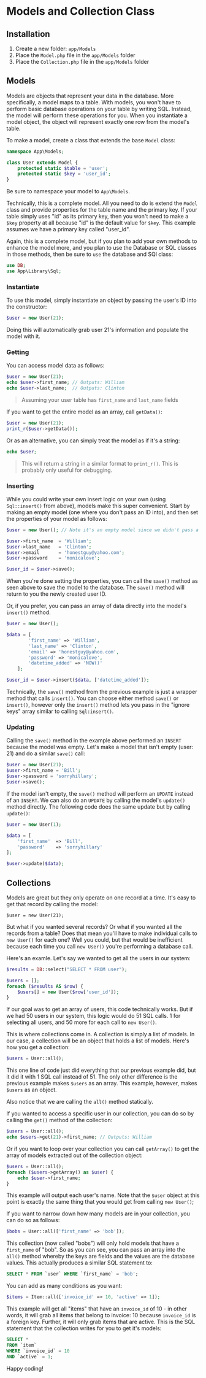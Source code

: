 # Models and Collection Class

## Installation

1. Create a new folder: `app/Models`
1. Place the `Model.php` file in the `app/Models` folder
1. Place the `Collection.php` file in the `app/Models` folder

## Models

Models are objects that represent your data in the database. More specifically, a model maps to a table. With models, you won't have to perform basic database operations on your table by writing SQL. Instead, the model will perform these operations for you. When you instantiate a model object, the object will represent exactly one row from the model's table.

To make a model, create a class that extends the base `Model` class:

```php
namespace App\Models;

class User extends Model {
	protected static $table = 'user';
	protected static $key = 'user_id';
}
```

Be sure to namespace your model to `App\Models`.

Technically, this is a complete model. All you need to do is extend the `Model` class and provide properties for the table name and the primary key. If your table simply uses "id" as its primary key, then you won't need to make a `$key` property at all because "id" is the default value for `$key`. This example assumes we have a primary key called "user_id".

Again, this is a complete model, but if you plan to add your own methods to enhance the model more, and you plan to use the Database or SQL classes in those methods, then be sure to `use` the database and SQl class:

```php
use DB;
use App\Library\Sql;
```

### Instantiate

To use this model, simply instantiate an object by passing the user's ID into the constructor:

```php
$user = new User(21);
```

Doing this will automatically grab user 21's information and populate the model with it.


### Getting

You can access model data as follows:

```php
$user = new User(21);
echo $user->first_name; // Outputs: William
echo $user->last_name;  // Outputs: Clinton
```

> Assuming your user table has `first_name` and `last_name` fields

If you want to get the entire model as an array, call `getData()`:

```php
$user = new User(21);
print_r($user->getData());
```

Or as an alternative, you can simply treat the model as if it's a string:

```php
echo $user;
```

> This will return a string in a similar format to `print_r()`. This is probably only useful for debugging.

### Inserting

While you could write your own insert logic on your own (using `Sql::insert()` from above), models make this super convenient. Start by making an empty model (one where you don't pass an ID into), and then set the properties of your model as follows:

```php
$user = new User(); // Note it's an empty model since we didn't pass a number in

$user->first_name  = 'William';
$user->last_name   = 'Clinton';
$user->email       = 'honestguy@yahoo.com';
$user->password    = 'monicalove';

$user_id = $user->save();
```

When you're done setting the properties, you can call the `save()` method as seen above to save the model to the database. The `save()` method will return to you the newly created user ID.

Or, if you prefer, you can pass an array of data directly into the model's `insert()` method. 

```php
$user = new User();

$data = [
		'first_name' => 'William',
		'last_name' => 'Clinton',
		'email' => 'honestguy@yahoo.com',
		'password' => 'monicalove',
		'datetime_added' => 'NOW()'
	];

$user_id = $user->insert($data, ['datetime_added']);
```
Technically, the `save()` method from the previous example is just a wrapper method that calls `insert()`. You can choose either method `save()` or `insert()`, however only the `insert()` method lets you pass in the "ignore keys" array similar to calling `Sql:insert()`.

### Updating

Calling the `save()` method in the example above performed an `INSERT` because the model was empty. Let's make a model that isn't empty (user: 21) and do a similar `save()` call:

```php
$user = new User(21);
$user->first_name = 'Bill';
$user->password = 'sorryhillary';
$user->save();
```

If the model isn't empty, the `save()` method will perform an `UPDATE` instead of an `INSERT`. We can also do an `UPDATE` by calling the model's `update()` method directly. The following code does the same update but by calling `update()`:

```php
$user = new User(1);

$data = [
	'first_name'  => 'Bill',
	'password'    => 'sorryhillary'
];

$user->update($data);
```

## Collections

Models are great but they only operate on one record at a time. It's easy to get that record by calling the model:

```
$user = new User(21);
```

But what if you wanted several records? Or what if you wanted all the records from a table? Does that mean you'll have to make individual calls to `new User()` for each one? Well you could, but that would be inefficient because each time you call `new User()` you're performing a database call.

Here's an examle. Let's say we wanted to get all the users in our system:

```php
$results = DB::select("SELECT * FROM user");

$users = [];
foreach ($results AS $row) {
	$users[] = new User($row['user_id']);
}
```

If our goal was to get an array of users, this code technically works. But if we had 50 users in our system, this logic would do 51 SQL calls. 1 for selecting all users, and 50 more for each call to `new User()`.

This is where collections come in. A collection is simply a list of models. In our case, a collection will be an object that holds a list of models. Here's how you get a collection:

```php
$users = User::all();
```

This one line of code just did everything that our previous example did, but it did it with 1 SQL call instead of 51. The only other difference is the previous example makes `$users` as an array. This example, however, makes `$users` as an object. 

Also notice that we are calling the `all()` method statically.

If you wanted to access a specific user in our collection, you can do so by calling the `get()` method of the collection:

```php
$users = User::all();
echo $users->get(21)->first_name; // Outputs: William
```

Or if you want to loop over your collection you can call `getArray()` to get the array of models extracted out of the collection object:

```php
$users = User::all();
foreach ($users->getArray() as $user) {
	echo $user->first_name;
}
```

This example will output each user's name. Note that the `$user` object at this point is exactly the same thing that you would get from calling `new User()`;

If you want to narrow down how many models are in your collection, you can do so as follows:

```php
$bobs = User::all(['first_name' => 'bob']);
```

This collection (now called "bobs") will only hold models that have a `first_name` of "bob". So as you can see, you can pass an array into the `all()` method whereby the keys are fields and the values are the database values. This actually produces a similar SQL statement to:

```sql
SELECT * FROM `user` WHERE `first_name` = 'bob';
```

You can add as many conditions as you want:

```php
$items = Item::all(['invoice_id' => 10, 'active' => 1]);
```

This example will get all "items" that have an `invoice_id` of 10 - in other words, it will grab all items that belong to invoice: 10 because `invoice_id` is a foreign key. Further, it will only grab items that are active. This is the SQL statement that the collection writes for you to get it's models:

```sql
SELECT *
FROM `item`
WHERE `invoice_id` = 10
AND `active` = 1;
```

Happy coding!